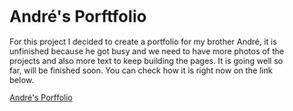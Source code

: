 # André's Porftfolio 

For this project I decided to create a portfolio for my brother André, it is unfinished because he got busy and we need to have more photos of the projects and also more text to keep building the pages. It is going well so far, will be finished soon. You can check how it is right now on the link below.

[André's Porffolio](https://sharp-kalam-aa7031.netlify.app)
